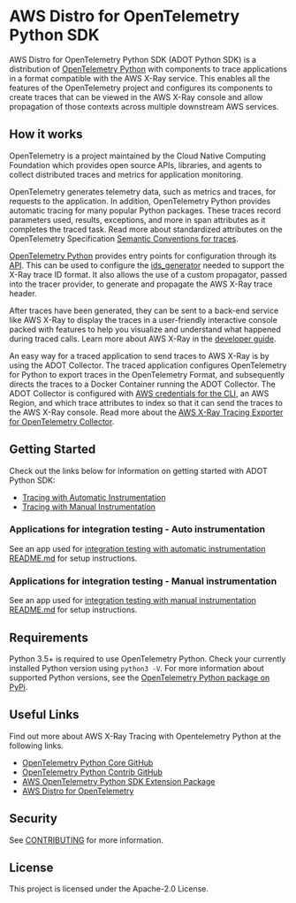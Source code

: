 # AWS Distro for OpenTelemetry Python SDK

AWS Distro for OpenTelemetry Python SDK (ADOT Python SDK) is a distribution of [OpenTelemetry Python](https://github.com/open-telemetry/opentelemetry-python) with components to trace applications in a format compatible with the AWS X-Ray service. This enables all the features of the OpenTelemetry project and configures its components to create traces that can be viewed in the AWS X-Ray console and allow propagation of those contexts across multiple downstream AWS services.

## How it works

OpenTelemetry is a project maintained by the Cloud Native Computing Foundation which provides open source APIs, libraries, and agents to collect distributed traces and metrics for application monitoring.

OpenTelemetry generates telemetry data, such as metrics and traces, for requests to the application. In addition, OpenTelemetry Python provides automatic tracing for many popular Python packages. These traces record parameters used, results, exceptions, and more in span attributes as it completes the traced task. Read more about standardized attributes on the OpenTelemetry Specification [Semantic Conventions for traces](https://github.com/open-telemetry/opentelemetry-specification/tree/master/specification/trace/semantic_conventions).

[OpenTelemetry Python](https://github.com/open-telemetry/opentelemetry-python) provides entry points for configuration through its [API](https://github.com/open-telemetry/opentelemetry-python/tree/master/opentelemetry-api). This can be used to configure the [ids_generator](https://github.com/open-telemetry/opentelemetry-python/blob/master/opentelemetry-api/src/opentelemetry/trace/ids_generator.py) needed to support the X-Ray trace ID format. It also allows the use of a custom propagator, passed into the tracer provider, to generate and propagate the AWS X-Ray trace header. 

After traces have been generated, they can be sent to a back-end service like AWS X-Ray to display the traces in a user-friendly interactive console packed with features to help you visualize and understand what happened during traced calls. Learn more about AWS X-Ray in the [developer guide](https://docs.aws.amazon.com/xray/latest/devguide/aws-xray.html).

An easy way for a traced application to send traces to AWS X-Ray is by using the ADOT Collector. The traced application configures OpenTelemetry for Python to export traces in the OpenTelemetry Format, and subsequently directs the traces to a Docker Container running the ADOT Collector. The ADOT Collector is configured with [AWS credentials for the CLI](https://docs.aws.amazon.com/cli/latest/userguide/cli-configure-files.html), an AWS Region, and which trace attributes to index so that it can send the traces to the AWS X-Ray console. Read more about the [AWS X-Ray Tracing Exporter for OpenTelemetry Collector](https://github.com/open-telemetry/opentelemetry-collector-contrib/tree/master/exporter/awsxrayexporter).


## Getting Started

Check out the links below for information on getting started with ADOT Python SDK:
- [Tracing with Automatic Instrumentation](https://aws-otel.github.io/docs/getting-started/python-sdk/trace-auto-instr)
- [Tracing with Manual Instrumentation](https://aws-otel.github.io/docs/getting-started/python-sdk/trace-manual-instr)



### Applications for integration testing - Auto instrumentation

See an app used for [integration testing with automatic instrumentation README.md](integration-test-apps/auto-instrumentation/flask/README.md) for setup instructions.


### Applications for integration testing - Manual instrumentation

See an app used for [integration testing with manual instrumentation README.md](integration-test-apps/manual-instrumentation/flask/README.md) for setup instructions.


## Requirements

Python 3.5+ is required to use OpenTelemetry Python. Check your currently installed Python version using `python3 -V`.
For more information about supported Python versions, see the [OpenTelemetry Python package on PyPi](https://pypi.org/project/opentelemetry-api/).

## Useful Links

Find out more about AWS X-Ray Tracing with Opentelemetry Python at the
following links.

- [OpenTelemetry Python Core GitHub](https://github.com/open-telemetry/opentelemetry-python)
- [OpenTelemetry Python Contrib GitHub](https://github.com/open-telemetry/opentelemetry-python-contrib)
- [AWS OpenTelemetry Python SDK Extension Package](https://github.com/open-telemetry/opentelemetry-python-contrib/tree/master/sdk-extension/opentelemetry-sdk-extension-aws)
- [AWS Distro for OpenTelemetry](https://aws-otel.github.io/)

## Security

See [CONTRIBUTING](CONTRIBUTING.md#security-issue-notifications) for more information.

## License

This project is licensed under the Apache-2.0 License.
